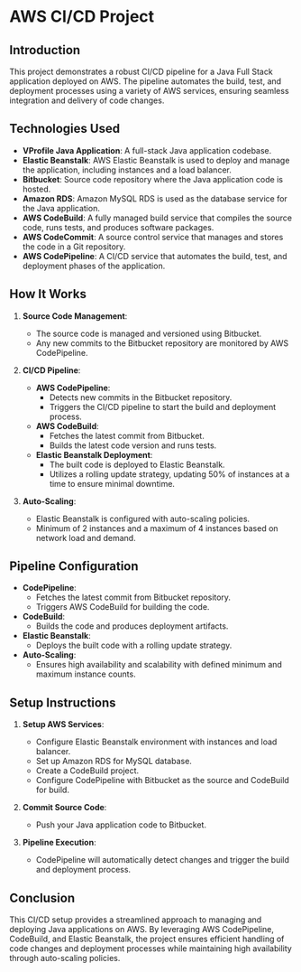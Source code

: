 # AWS CI/CD Project

## Introduction

This project demonstrates a robust CI/CD pipeline for a Java Full Stack application deployed on AWS. The pipeline automates the build, test, and deployment processes using a variety of AWS services, ensuring seamless integration and delivery of code changes.

## Technologies Used

- **VProfile Java Application**: A full-stack Java application codebase.
- **Elastic Beanstalk**: AWS Elastic Beanstalk is used to deploy and manage the application, including instances and a load balancer.
- **Bitbucket**: Source code repository where the Java application code is hosted.
- **Amazon RDS**: Amazon MySQL RDS is used as the database service for the Java application.
- **AWS CodeBuild**: A fully managed build service that compiles the source code, runs tests, and produces software packages.
- **AWS CodeCommit**: A source control service that manages and stores the code in a Git repository.
- **AWS CodePipeline**: A CI/CD service that automates the build, test, and deployment phases of the application.

## How It Works

1. **Source Code Management**:
   - The source code is managed and versioned using Bitbucket.
   - Any new commits to the Bitbucket repository are monitored by AWS CodePipeline.

2. **CI/CD Pipeline**:
   - **AWS CodePipeline**:
     - Detects new commits in the Bitbucket repository.
     - Triggers the CI/CD pipeline to start the build and deployment process.
   - **AWS CodeBuild**:
     - Fetches the latest commit from Bitbucket.
     - Builds the latest code version and runs tests.
   - **Elastic Beanstalk Deployment**:
     - The built code is deployed to Elastic Beanstalk.
     - Utilizes a rolling update strategy, updating 50% of instances at a time to ensure minimal downtime.

3. **Auto-Scaling**:
   - Elastic Beanstalk is configured with auto-scaling policies.
   - Minimum of 2 instances and a maximum of 4 instances based on network load and demand.

## Pipeline Configuration

- **CodePipeline**:
  - Fetches the latest commit from Bitbucket repository.
  - Triggers AWS CodeBuild for building the code.
- **CodeBuild**:
  - Builds the code and produces deployment artifacts.
- **Elastic Beanstalk**:
  - Deploys the built code with a rolling update strategy.
- **Auto-Scaling**:
  - Ensures high availability and scalability with defined minimum and maximum instance counts.

## Setup Instructions

1. **Setup AWS Services**:
   - Configure Elastic Beanstalk environment with instances and load balancer.
   - Set up Amazon RDS for MySQL database.
   - Create a CodeBuild project.
   - Configure CodePipeline with Bitbucket as the source and CodeBuild for build.

2. **Commit Source Code**:
   - Push your Java application code to Bitbucket.

3. **Pipeline Execution**:
   - CodePipeline will automatically detect changes and trigger the build and deployment process.

## Conclusion

This CI/CD setup provides a streamlined approach to managing and deploying Java applications on AWS. By leveraging AWS CodePipeline, CodeBuild, and Elastic Beanstalk, the project ensures efficient handling of code changes and deployment processes while maintaining high availability through auto-scaling policies.
